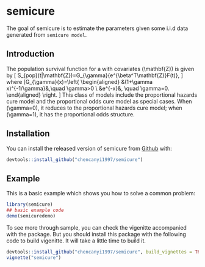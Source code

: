 
<!-- README.md is generated from README.Rmd. Please edit that file -->

# semicure

<!-- badges: start -->

<!-- badges: end -->

The goal of semicure is to estimate the parameters given some i.i.d data
generated from `semicure model`.

## Introduction

The population survival function for a with covariates \(\mathbf{Z}\) is
given by \[
S_{pop}(t|\mathbf{Z})=G_{\gamma}\{e^{\beta^T\mathbf{Z}}F(t)\},
\] where \[G_{\gamma}(x)=\left\{
\begin{aligned}
&(1+\gamma x)^{-1/\gamma}&,\quad \gamma>0 \\
&e^{-x}&, \quad \gamma=0.
\end{aligned}
\right.
\] This class of models include the proportional hazards cure model and
the proportional odds cure model as special cases. When \(\gamma=0\), it
reduces to the proportional hazards cure model; when \(\gamma=1\), it
has the proportional odds structure.

## Installation

You can install the released version of semicure from
[Github](https://github.com/chencanyi1997/semicure) with:

``` r
devtools::install_github("chencanyi1997/semicure")
```

## Example

This is a basic example which shows you how to solve a common problem:

``` r
library(semicure)
## basic example code
demo(semicuredemo)
```

To see more through sample, you can check the vigenitte accompanied with
the package. But you should install this package with the following code
to build vigenitte. It will take a little time to build
it.

``` r
devtools::install_github("chencanyi1997/semicure", build_vignettes = TRUE)
vignette("semicure")
```
